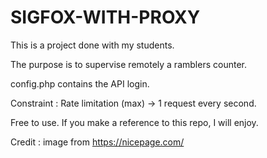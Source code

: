 # SIGFOX-WITH-PROXY

This is a project done with my students.

The purpose is to supervise remotely a ramblers counter.

config.php contains the API login.

Constraint : Rate limitation (max) -> 1 request every second.

Free to use. If you make a reference to this repo, I will enjoy.

Credit : image from https://nicepage.com/
